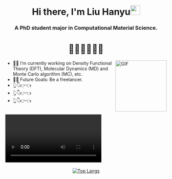 <h1 align="center">Hi there, I'm Liu Hanyu<img width="30px" src="https://raw.githubusercontent.com/iampavangandhi/iampavangandhi/master/gifs/Hi.gif"></h1>
<h3 font-size="20" align="center">A PhD student major in Computational Material Science.</h3>
<h1 align="center">🚀💥🚀💥🚀💥</h1>

<img align="right" alt="GIF" height="160px" src="https://s1.aigei.com/src/img/gif/db/db7a6eb9699c45ffae8595582612ed32.gif?e=1735488000&token=P7S2Xpzfz11vAkASLTkfHN7Fw-oOZBecqeJaxypL:651-qDcerdNDrIA1QLzvmeLm-AM="/>

- 👨‍💻 I’m currently working on Density Functional Theory (DFT), Molecular Dynamics (MD) and Monte Carlo algorithm (MC), etc.
- 💪🏼 Future Goals: Be a freelancer.
- 👆👇👉👈
- 👆👇👉👈
- 👆👇👉👈

<video src="https://github.com/lhycms/lhycms/blob/main/videos/111.mp4" controls> </video>
---

<div align="center">
  
[![Top Langs](https://github-readme-stats.vercel.app/api/top-langs/?username=lhycms&layout=compact&hide=Jupyter%20Notebook&theme=radical)](https://github.com/anuraghazra/github-readme-stats)

</div>
